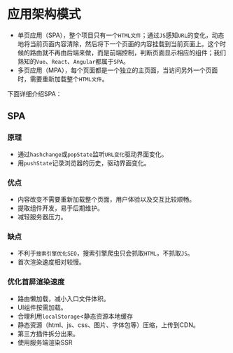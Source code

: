 # 应用架构模式

- 单页应用（SPA），整个项目只有一个`HTML文件`；通过`JS`感知`URL`的变化，动态地将当前页面内容清除，然后将下一个页面的内容挂载到当前页面上。这个时候的路由就不再由后端来做，而是前端控制，判断页面显示相应的组件；我们熟知的`Vue`、`React`、`Angular`都属于`SPA`。
- 多页应用（MPA），每个页面都是一个独立的主页面，当访问另外一个页面时，需要重新加载整个`HTML文件`。



下面详细介绍SPA：

## SPA

### 原理

- 通过`hashchange`或`popState`监听`URL变化`驱动界面变化。
- 用`pushState`记录浏览器的历史，驱动界面变化。



### 优点

- 内容改变不需要重新加载整个页面，用户体验以及交互比较顺畅。
- 提取组件开发，易于后期维护。
- 减轻服务器压力。

### 缺点

- 不利于`搜索引擎优化SEO`，搜索引擎爬虫只会抓取`HTML`，不抓取`JS`。
- 首次渲染速度相对较慢。

### 优化首屏渲染速度

- 路由懒加载，减小入口文件体积。
- UI组件按需加载。
- 合理利用`localStorage`<静态资源本地缓存
- 静态资源（html、js、css、图片、字体包等）压缩，上传到CDN。
- 第三方插件拆分出来。
- 使用服务端渲染SSR
